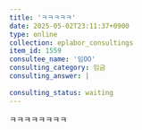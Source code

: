 ```yaml
---
title: 'ㅋㅋㅋㅋㅋ'
date: 2025-05-02T23:11:37+0900
type: online
collection: eplabor_consultings
item_id: 1559
consultee_name: '임OO'
consulting_category: 임금
consulting_answer: |
    
consulting_status: waiting
---
```


ㅋㅋㅋㅋㅋㅋㅋㅋ
